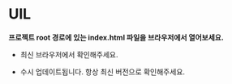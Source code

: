 # UIL #

**프로젝트 root 경로에 있는 index.html 파일을 브라우저에서 열어보세요.**


- 최신 브라우저에서 확인해주세요.

- 수시 업데이트됩니다. 항상 최신 버전으로 확인해주세요.

